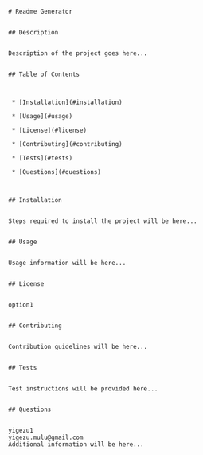       # Readme Generator


      ## Description

  
      Description of the project goes here...


      ## Table of Contents

  
      
       * [Installation](#installation)
       
       * [Usage](#usage)
       
       * [License](#license)
       
       * [Contributing](#contributing)
       
       * [Tests](#tests)
       
       * [Questions](#questions)
       


      ## Installation

  
      Steps required to install the project will be here...


      ## Usage

  
      Usage information will be here...


      ## License

  
      option1


      ## Contributing

  
      Contribution guidelines will be here...


      ## Tests

  
      Test instructions will be provided here...

      
      ## Questions

  
      yigezu1
      yigezu.mulu@gmail.com
      Additional information will be here...
      
